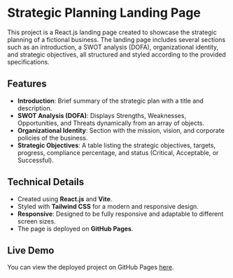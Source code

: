 # Strategic Planning Landing Page

This project is a React.js landing page created to showcase the strategic planning of a fictional business. The landing page includes several sections such as an introduction, a SWOT analysis (DOFA), organizational identity, and strategic objectives, all structured and styled according to the provided specifications.

## Features
- **Introduction**: Brief summary of the strategic plan with a title and description.
- **SWOT Analysis (DOFA)**: Displays Strengths, Weaknesses, Opportunities, and Threats dynamically from an array of objects.
- **Organizational Identity**: Section with the mission, vision, and corporate policies of the business.
- **Strategic Objectives**: A table listing the strategic objectives, targets, progress, compliance percentage, and status (Critical, Acceptable, or Successful).

## Technical Details
- Created using **React.js** and **Vite**.
- Styled with **Tailwind CSS** for a modern and responsive design.
- **Responsive**: Designed to be fully responsive and adaptable to different screen sizes.
- The page is deployed on **GitHub Pages**.

## Live Demo
You can view the deployed project on GitHub Pages [here](https://jfbenitezz.github.io/WEB-FE-REACT-HW4-FELIPE_JOSE_BENITEZ_AVILEZ/).

